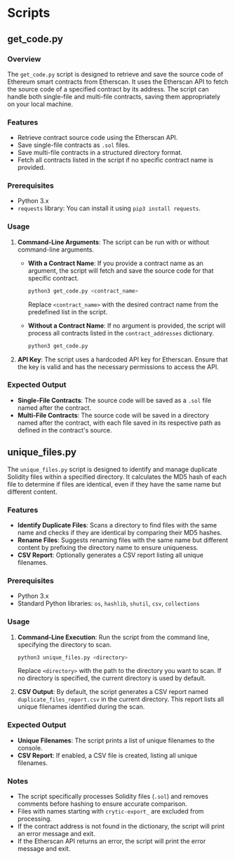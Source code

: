 # Scripts

## get_code.py

### Overview

The `get_code.py` script is designed to retrieve and save the source code of Ethereum smart contracts from Etherscan. It uses the Etherscan API to fetch the source code of a specified contract by its address. The script can handle both single-file and multi-file contracts, saving them appropriately on your local machine.

### Features

- Retrieve contract source code using the Etherscan API.
- Save single-file contracts as `.sol` files.
- Save multi-file contracts in a structured directory format.
- Fetch all contracts listed in the script if no specific contract name is provided.

### Prerequisites

- Python 3.x
- `requests` library: You can install it using `pip3 install requests`.

### Usage

1. **Command-Line Arguments**: The script can be run with or without command-line arguments.

   - **With a Contract Name**: If you provide a contract name as an argument, the script will fetch and save the source code for that specific contract.
     ```bash
     python3 get_code.py <contract_name>
     ```
     Replace `<contract_name>` with the desired contract name from the predefined list in the script.

   - **Without a Contract Name**: If no argument is provided, the script will process all contracts listed in the `contract_addresses` dictionary.
     ```bash
     python3 get_code.py
     ```

2. **API Key**: The script uses a hardcoded API key for Etherscan. Ensure that the key is valid and has the necessary permissions to access the API.

### Expected Output

- **Single-File Contracts**: The source code will be saved as a `.sol` file named after the contract.
- **Multi-File Contracts**: The source code will be saved in a directory named after the contract, with each file saved in its respective path as defined in the contract's source.

## unique_files.py

The `unique_files.py` script is designed to identify and manage duplicate Solidity files within a specified directory. It calculates the MD5 hash of each file to determine if files are identical, even if they have the same name but different content.

### Features

- **Identify Duplicate Files**: Scans a directory to find files with the same name and checks if they are identical by comparing their MD5 hashes.
- **Rename Files**: Suggests renaming files with the same name but different content by prefixing the directory name to ensure uniqueness.
- **CSV Report**: Optionally generates a CSV report listing all unique filenames.

### Prerequisites

- Python 3.x
- Standard Python libraries: `os`, `hashlib`, `shutil`, `csv`, `collections`

### Usage

1. **Command-Line Execution**: Run the script from the command line, specifying the directory to scan.

   ```bash
   python3 unique_files.py <directory>
   ```

   Replace `<directory>` with the path to the directory you want to scan. If no directory is specified, the current directory is used by default.

2. **CSV Output**: By default, the script generates a CSV report named `duplicate_files_report.csv` in the current directory. This report lists all unique filenames identified during the scan.

### Expected Output

- **Unique Filenames**: The script prints a list of unique filenames to the console.
- **CSV Report**: If enabled, a CSV file is created, listing all unique filenames.

### Notes

- The script specifically processes Solidity files (`.sol`) and removes comments before hashing to ensure accurate comparison.
- Files with names starting with `crytic-export_` are excluded from processing.
- If the contract address is not found in the dictionary, the script will print an error message and exit.
- If the Etherscan API returns an error, the script will print the error message and exit.

